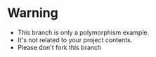# Warning
- This branch is only a polymorphism example.
- It's not related to your project contents.
- Please don't fork this branch
